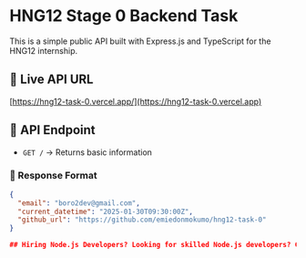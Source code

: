 # HNG12 Stage 0 Backend Task

This is a simple public API built with Express.js and TypeScript for the HNG12 internship.

## 🚀 Live API URL
[https://hng12-task-0.vercel.app/](https://hng12-task-0.vercel.app)

## 📌 API Endpoint
- `GET /` → Returns basic information

### 🔹 Response Format
```json
{
  "email": "boro2dev@gmail.com",
  "current_datetime": "2025-01-30T09:30:00Z",
  "github_url": "https://github.com/emiedonmokumo/hng12-task-0"
}

## Hiring Node.js Developers? Looking for skilled Node.js developers? Check out[HNG Node.js Developers](https://hng.tech/hire/nodejs-developers/) for top talent.
